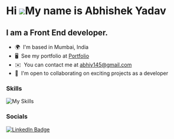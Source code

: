Hi ![](https://user-images.githubusercontent.com/18350557/176309783-0785949b-9127-417c-8b55-ab5a4333674e.gif)My name is Abhishek Yadav
========================================================================================================================================

I am a Front End developer.
--------------------------
*   🌍  I'm based in Mumbai, India
*   🖥️  See my portfolio at <a target="_blank" rel="noreferrer" href='https://portfolio-abhishek-yadav.netlify.app/'>Portfolio</a>
* ✉️  You can contact me at [abhiy145@gmail.com](mailto:abhiy145@gmail.com)
*   🤝  I'm open to collaborating on exciting projects as a developer

### Skills
![My Skills](https://skillicons.dev/icons?i=html,css,tailwind,react,nextjs,redux,mongodb,docker,git)



### Socials

<p align="">
  <a href="https://www.linkedin.com/in/abhiy145/" target="_blank" rel="noreferrer">
     <img src="https://img.shields.io/badge/LinkedIn-blue?style=for-the-badge&logo=linkedin&logoColor=white" alt="LinkedIn Badge"/>
    
  </a>
</p>
